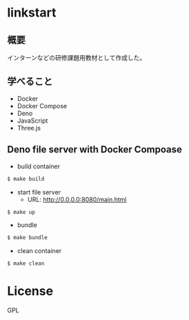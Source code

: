# linkstart

## 概要
インターンなどの研修課題用教材として作成した。

## 学べること
- Docker
- Docker Compose
- Deno
- JavaScript
- Three.js

## Deno file server with Docker Compoase

- build container

```bash
$ make build
```

- start file server
  - URL: http://0.0.0.0:8080/main.html

```bash
$ make up
```

- bundle

```bash
$ make bundle
```

- clean container

```bash
$ make clean
```

# License
GPL

